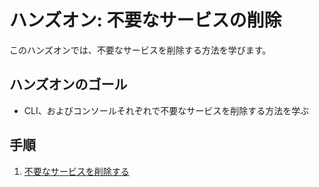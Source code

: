 # ハンズオン: 不要なサービスの削除

このハンズオンでは、不要なサービスを削除する方法を学びます。

## ハンズオンのゴール
- CLI、およびコンソールそれぞれで不要なサービスを削除する方法を学ぶ

## 手順
1. [不要なサービスを削除する](01-Delete-Service.md)
